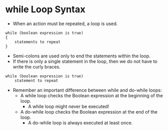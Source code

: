 # while Loop Syntax
- When an action must be repeated, a loop is used.
``` 
while (boolean expression is true)
{
	statements to repeat
}
```
- Semi-colons are used only to end the statements within the loop.
- If there is only a single statement in the loop, then we do not have to write the curly braces.
```
while (boolean expression is true)
	statement to repeat
```

- Remember an important difference between while and do-while loops:
	- A while loop checks the Boolean expression at the beginning of the loop.
		- A while loop might never be executed!
	- A do-while loop checks the Boolean expression at the end of the loop.
		- A do-while loop is always executed at least once.